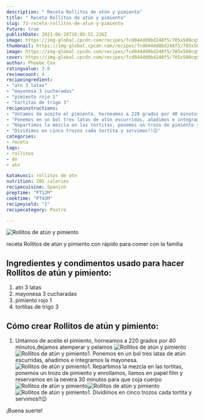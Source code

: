 ```yaml
---
description: " Receta Rollitos de atún y pimiento"
title: " Receta Rollitos de atún y pimiento"
slug: 73-receta-rollitos-de-atun-y-pimiento
future: true
publishDate: 2021-06-28T16:05:51.226Z
image: https://img-global.cpcdn.com/recipes/fcd044dd0bd248f5/705x500cq90/rollitos-de-atun-y-pimiento-foto-principal.jpg
thumbnail: https://img-global.cpcdn.com/recipes/fcd044dd0bd248f5/705x500cq90/rollitos-de-atun-y-pimiento-foto-principal.jpg
image: https://img-global.cpcdn.com/recipes/fcd044dd0bd248f5/705x500cq90/rollitos-de-atun-y-pimiento-foto-principal.jpg
cover: https://img-global.cpcdn.com/recipes/fcd044dd0bd248f5/705x500cq90/rollitos-de-atun-y-pimiento-foto-principal.jpg
author: Phoebe Cox
ratingvalue: 3.8
reviewcount: 4
recipeingredient:
- "atn 3 latas"
- "mayonesa 3 cucharadas"
- "pimiento rojo 1"
- "tortitas de trigo 3"
recipeinstructions:
- "Untamos de aceite el pimiento, horneamos a 220 grados por 40 minutos,dejamos atemperar y pelamos"
- "Ponemos en un bol tres latas de atún escurridas, añadimos e integramos la mayonesa."
- "Repartimos la mezcla en las tortitas, ponemos un trozo de pimiento y enrollamos, liamos en papel film y reservamos en la nevera 30 minutos para que coja cuerpo"
- "Dividimos en cinco trozos cada tortita y servimos!!😉"
categories:
- receta
tags:
- rollitos
- de
- atn

katakunci: rollitos de atn 
nutrition: 205 calories
recipecuisine: Spanish
preptime: "PT12M"
cooktime: "PT43M"
recipeyield: "1"
recipecategory: Postre

---
```



![Rollitos de atún y pimiento](https://img-global.cpcdn.com/recipes/fcd044dd0bd248f5/705x500cq90/rollitos-de-atun-y-pimiento-foto-principal.jpg)

receta Rollitos de atún y pimiento con rápido para comer con la familia

<!--inarticleads1-->

## Ingredientes y condimentos usado para hacer Rollitos de atún y pimiento:

1. atn 3 latas
1. mayonesa 3 cucharadas
1. pimiento rojo 1
1. tortitas de trigo 3



<!--inarticleads2-->

## Cómo crear Rollitos de atún y pimiento:

1. Untamos de aceite el pimiento, horneamos a 220 grados por 40 minutos,dejamos atemperar y pelamos
<img src="https://img-global.cpcdn.com/steps/64237b4bff7069a9/160x128cq70/foto-del-paso-1-de-la-receta-rollitos-de-atun-y-pimiento.jpg" alt="Rollitos de atún y pimiento"><img src="https://img-global.cpcdn.com/steps/af87ad0119b8689d/160x128cq70/foto-del-paso-1-de-la-receta-rollitos-de-atun-y-pimiento.jpg" alt="Rollitos de atún y pimiento">1. Ponemos en un bol tres latas de atún escurridas, añadimos e integramos la mayonesa.
<img src="https://img-global.cpcdn.com/steps/240f877d75b49250/160x128cq70/foto-del-paso-2-de-la-receta-rollitos-de-atun-y-pimiento.jpg" alt="Rollitos de atún y pimiento">1. Repartimos la mezcla en las tortitas, ponemos un trozo de pimiento y enrollamos, liamos en papel film y reservamos en la nevera 30 minutos para que coja cuerpo
<img src="https://img-global.cpcdn.com/steps/064975187f955dff/160x128cq70/foto-del-paso-3-de-la-receta-rollitos-de-atun-y-pimiento.jpg" alt="Rollitos de atún y pimiento"><img src="https://img-global.cpcdn.com/steps/5a6c51805d89a60c/160x128cq70/foto-del-paso-3-de-la-receta-rollitos-de-atun-y-pimiento.jpg" alt="Rollitos de atún y pimiento"><img src="https://img-global.cpcdn.com/steps/5f4e034ad8df376b/160x128cq70/foto-del-paso-3-de-la-receta-rollitos-de-atun-y-pimiento.jpg" alt="Rollitos de atún y pimiento">1. Dividimos en cinco trozos cada tortita y servimos!!😉



¡Buena suerte!

